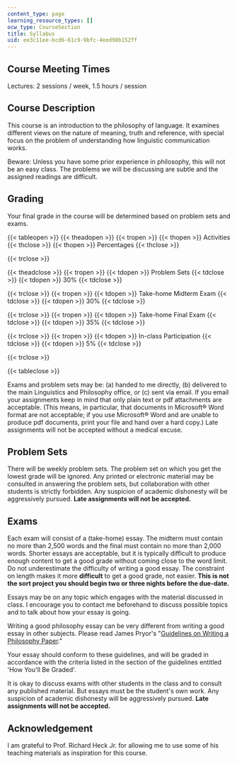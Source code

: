 ```yaml
---
content_type: page
learning_resource_types: []
ocw_type: CourseSection
title: Syllabus
uid: ee3c11ee-bcd6-61c9-9bfc-4eed98b152ff
---
```


Course Meeting Times
--------------------

Lectures: 2 sessions / week, 1.5 hours / session

Course Description
------------------

This course is an introduction to the philosophy of language. It examines different views on the nature of meaning, truth and reference, with special focus on the problem of understanding how linguistic communication works.

Beware: Unless you have some prior experience in philosophy, this will not be an easy class. The problems we will be discussing are subtle and the assigned readings are difficult.

Grading
-------

Your final grade in the course will be determined based on problem sets and exams.

{{< tableopen >}}
{{< theadopen >}}
{{< tropen >}}
{{< thopen >}}
Activities
{{< thclose >}}
{{< thopen >}}
Percentages
{{< thclose >}}

{{< trclose >}}

{{< theadclose >}}
{{< tropen >}}
{{< tdopen >}}
Problem Sets
{{< tdclose >}}
{{< tdopen >}}
30%
{{< tdclose >}}

{{< trclose >}}
{{< tropen >}}
{{< tdopen >}}
Take-home Midterm Exam
{{< tdclose >}}
{{< tdopen >}}
30%
{{< tdclose >}}

{{< trclose >}}
{{< tropen >}}
{{< tdopen >}}
Take-home Final Exam
{{< tdclose >}}
{{< tdopen >}}
35%
{{< tdclose >}}

{{< trclose >}}
{{< tropen >}}
{{< tdopen >}}
In-class Participation
{{< tdclose >}}
{{< tdopen >}}
5%
{{< tdclose >}}

{{< trclose >}}

{{< tableclose >}}

Exams and problem sets may be: (a) handed to me directly, (b) delivered to the main Linguistics and Philosophy office, or (c) sent via email. If you email your assignments keep in mind that only plain text or pdf attachments are acceptable. (This means, in particular, that documents in Microsoft® Word format are not acceptable; if you use Microsoft® Word and are unable to produce pdf documents, print your file and hand over a hard copy.) Late assignments will not be accepted without a medical excuse.

Problem Sets
------------

There will be weekly problem sets. The problem set on which you get the lowest grade will be ignored. Any printed or electronic material may be consulted in answering the problem sets, but collaboration with other students is strictly forbidden. Any suspicion of academic dishonesty will be aggressively pursued. **Late assignments will not be accepted.**

Exams
-----

Each exam will consist of a (take-home) essay. The midterm must contain no more than 2,500 words and the final must contain no more than 2,000 words. Shorter essays are acceptable, but it is typically difficult to produce enough content to get a good grade without coming close to the word limit. Do not underestimate the difficulty of writing a good essay. The constraint on length makes it more **difficult** to get a good grade, not easier. **This is not the sort project you should begin two or three nights before the due-date.**

Essays may be on any topic which engages with the material discussed in class. I encourage you to contact me beforehand to discuss possible topics and to talk about how your essay is going.

Writing a good philosophy essay can be very different from writing a good essay in other subjects. Please read James Pryor's "[Guidelines on Writing a Philosophy Paper](http://www.jimpryor.net/teaching/guidelines/writing.html)."

Your essay should conform to these guidelines, and will be graded in accordance with the criteria listed in the section of the guidelines entitled 'How You'll Be Graded'.

It is okay to discuss exams with other students in the class and to consult any published material. But essays must be the student's own work. Any suspicion of academic dishonesty will be aggressively pursued. **Late assignments will not be accepted.**

Acknowledgement
---------------

I am grateful to Prof. Richard Heck Jr. for allowing me to use some of his teaching materials as inspiration for this course.